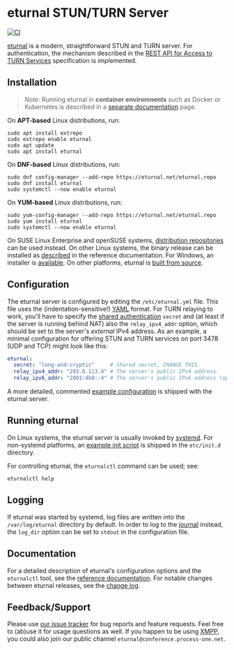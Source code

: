 # eturnal STUN/TURN Server

[![CI](https://github.com/processone/eturnal/actions/workflows/ci.yml/badge.svg)][1]

[eturnal][2] is a modern, straightforward STUN and TURN server. For
authentication, the mechanism described in the [REST API for Access to TURN
Services][3] specification is implemented.

## Installation

> _Note:_ Running eturnal in **container environments** such as Docker or
> Kubernetes is described in a [separate documentation][4] page.

On **APT-based** Linux distributions, run:

    sudo apt install extrepo
    sudo extrepo enable eturnal
    sudo apt update
    sudo apt install eturnal

On **DNF-based** Linux distributions, run:

    sudo dnf config-manager --add-repo https://eturnal.net/eturnal.repo
    sudo dnf install eturnal
    sudo systemctl --now enable eturnal

On **YUM-based** Linux distributions, run:

    sudo yum-config-manager --add-repo https://eturnal.net/eturnal.repo
    sudo yum install eturnal
    sudo systemctl --now enable eturnal

On SUSE Linux Enterprise and openSUSE systems, [distribution repositories][5]
can be used instead. On other Linux systems, the binary release can be installed
as [described][6] in the reference documentation. For Windows, an installer is
[available][7]. On other platforms, eturnal is [built from source][8].

## Configuration

The eturnal server is configured by editing the `/etc/eturnal.yml` file. This
file uses the (indentation-sensitive!) [YAML][9] format. For TURN relaying to
work, you'll have to specify the [shared authentication][3] `secret` and (at
least if the server is running behind NAT) also the `relay_ipv4_addr` option,
which should be set to the server's _external_ IPv4 address. As an example, a
minimal configuration for offering STUN and TURN services on port 3478 (UDP and
TCP) might look like this:

```yaml
eturnal:
  secret: "long-and-cryptic"     # Shared secret, CHANGE THIS.
  relay_ipv4_addr: "203.0.113.4" # The server's public IPv4 address.
  relay_ipv6_addr: "2001:db8::4" # The server's public IPv6 address (optional).
```

A more detailed, commented [example configuration][10] is shipped with the
eturnal server.

## Running eturnal

On Linux systems, the eturnal server is usually invoked by [systemd][11]. For
non-systemd platforms, an [example init script][12] is shipped in the
`etc/init.d` directory.

For controlling eturnal, the `eturnalctl` command can be used; see:

    eturnalctl help

## Logging

If eturnal was started by systemd, log files are written into the
`/var/log/eturnal` directory by default. In order to log to the [journal][13]
instead, the `log_dir` option can be set to `stdout` in the configuration file.

## Documentation

For a detailed description of eturnal's configuration options and the
`eturnalctl` tool, see the [reference documentation][14]. For notable changes
between eturnal releases, see the [change log][15].

## Feedback/Support

Please use [our issue tracker][16] for bug reports and feature requests. Feel
free to (ab)use it for usage questions as well. If you happen to be using
[XMPP][17], you could also join our public channel
`eturnal@conference.process-one.net`.

 [1]: https://github.com/processone/eturnal/actions/workflows/ci.yml
 [2]: https://eturnal.net/
 [3]: https://tools.ietf.org/html/draft-uberti-behave-turn-rest-00
 [4]: https://eturnal.net/documentation/code/docker.html
 [5]: https://software.opensuse.org/download/?package=eturnal&project=devel:languages:erlang
 [6]: https://eturnal.net/documentation/#Installation
 [7]: https://eturnal.net/windows/
 [8]: https://github.com/processone/eturnal/blob/1.9.0/INSTALL.md
 [9]: https://en.wikipedia.org/wiki/YAML
[10]: https://github.com/processone/eturnal/blob/1.9.0/config/eturnal.yml
[11]: https://www.freedesktop.org/software/systemd/man/systemctl.html
[12]: https://github.com/processone/eturnal/blob/1.9.0/scripts/eturnal.init
[13]: https://www.freedesktop.org/software/systemd/man/systemd-journald.service.html
[14]: https://eturnal.net/documentation/
[15]: https://github.com/processone/eturnal/blob/1.9.0/CHANGELOG.md
[16]: https://github.com/processone/eturnal/issues
[17]: https://xmpp.org

